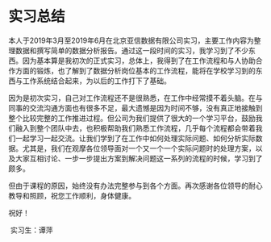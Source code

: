 # 实习总结

​        本人于2019年3月至2019年6月在北京亚信数据有限公司实习，主要工作内容为整理数据和撰写简单的数据分析报告。通过这一段时间的实习，我学习到了不少东西。因为基本算是我初次的正式实习，总体上，我得到了在工作流程和与人协助合作方面的锻炼，也了解到了数据分析岗位基本的工作流程，能将在学校学习到的东西与工作系统结合起来，为以后的工作打下了基础。

​        因为是初次实习，自己对工作流程还不是很熟悉，在工作中经常摸不着头脑。在与同事的交流沟通方面也有很多不足，最大遗憾是因为时间不够，没有真正地接触到整个比较完整的工作推进过程。但公司为我们提供了很大的一个学习平台，鼓励我们融入到整个团队中去，也积极帮助我们熟悉工作流程，几乎每个流程都会带着我们一起学习一起交流。让我们学到了在工作中如何处理实际问题、如何分析实际数据。尤其是，我们在观摩各位领导面对一个又一个一个实际问题时的处理方案，以及大家互相讨论、一步一步提出方案到解决问题这一系列的流程的时候，学习到了颇多。

​        但由于课程的原因，始终没有办法完整参与到各个方面。再次感谢各位领导的耐心教导和照顾，祝您工作顺利，身体健康。

祝好！

​                                                                                                                                   实习生：谭萍